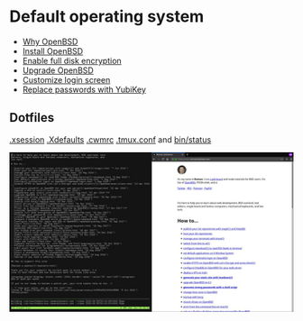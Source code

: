 # Default operating system

- [Why OpenBSD](why.html)
- [Install OpenBSD](install.html) 
- [Enable full disk encryption](fde.html)
- [Upgrade OpenBSD](upgrade.html)
- [Customize login screen](login.html)
- [Replace passwords with YubiKey](yubikey.html)

## Dotfiles

[.xsession](xsession)
[.Xdefaults](Xdefaults)
[.cwmrc](cwmrc)
[.tmux.conf](tmux.conf) and [bin/status](status)

[![cwm](/cwm.jpeg)](/cwm.png)
